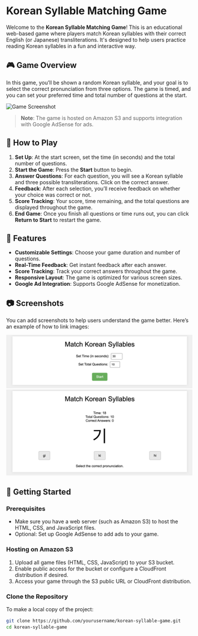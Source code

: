 # Korean Syllable Matching Game

Welcome to the **Korean Syllable Matching Game**! This is an educational web-based game where players match Korean syllables with their correct English (or Japanese) transliterations. It's designed to help users practice reading Korean syllables in a fun and interactive way.

## 🎮 Game Overview

In this game, you’ll be shown a random Korean syllable, and your goal is to select the correct pronunciation from three options. The game is timed, and you can set your preferred time and total number of questions at the start.

![Game Screenshot](./images/screenshot.png)

> **Note**: The game is hosted on Amazon S3 and supports integration with Google AdSense for ads.

## 📖 How to Play

1. **Set Up**: At the start screen, set the time (in seconds) and the total number of questions.
2. **Start the Game**: Press the **Start** button to begin.
3. **Answer Questions**: For each question, you will see a Korean syllable and three possible transliterations. Click on the correct answer.
4. **Feedback**: After each selection, you’ll receive feedback on whether your choice was correct or not.
5. **Score Tracking**: Your score, time remaining, and the total questions are displayed throughout the game.
6. **End Game**: Once you finish all questions or time runs out, you can click **Return to Start** to restart the game.

## 🌟 Features

- **Customizable Settings**: Choose your game duration and number of questions.
- **Real-Time Feedback**: Get instant feedback after each answer.
- **Score Tracking**: Track your correct answers throughout the game.
- **Responsive Layout**: The game is optimized for various screen sizes.
- **Google Ad Integration**: Supports Google AdSense for monetization.

## 📷 Screenshots

You can add screenshots to help users understand the game better. Here’s an example of how to link images:

![Start Screen](./images/start-screen.png)
![Game Screen](./images/game-screen.png)

## 🚀 Getting Started

### Prerequisites

- Make sure you have a web server (such as Amazon S3) to host the HTML, CSS, and JavaScript files.
- Optional: Set up Google AdSense to add ads to your game.

### Hosting on Amazon S3

1. Upload all game files (HTML, CSS, JavaScript) to your S3 bucket.
2. Enable public access for the bucket or configure a CloudFront distribution if desired.
3. Access your game through the S3 public URL or CloudFront distribution.

### Clone the Repository

To make a local copy of the project:

```bash
git clone https://github.com/yourusername/korean-syllable-game.git
cd korean-syllable-game
